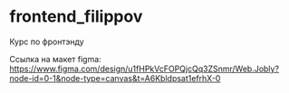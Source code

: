 # frontend_filippov
Курс по фронтэнду

Ссылка на макет figma:
https://www.figma.com/design/u1fHPkVcFOPQjcQq3ZSnmr/Web.Jobly?node-id=0-1&node-type=canvas&t=A6Kbldpsat1efrhX-0